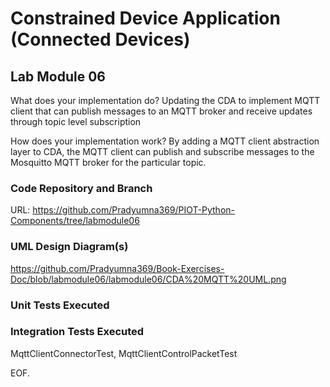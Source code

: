 # Constrained Device Application (Connected Devices)

## Lab Module 06

What does your implementation do? 
Updating the CDA to implement MQTT client that can publish messages to an MQTT broker and receive updates through topic level subscription

How does your implementation work?
By adding a MQTT client abstraction layer to CDA, the MQTT client can publish and subscribe messages to the Mosquitto MQTT broker for the particular topic.

### Code Repository and Branch

URL: https://github.com/Pradyumna369/PIOT-Python-Components/tree/labmodule06

### UML Design Diagram(s)
https://github.com/Pradyumna369/Book-Exercises-Doc/blob/labmodule06/labmodule06/CDA%20MQTT%20UML.png

### Unit Tests Executed


### Integration Tests Executed

MqttClientConnectorTest, MqttClientControlPacketTest

EOF.
